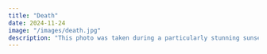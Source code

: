 ```yaml
---
title: "Death"
date: 2024-11-24
image: "/images/death.jpg"
description: "This photo was taken during a particularly stunning sunset at Venice Beach. The combination of the setting sun, calm waters, and scattered clouds created a perfect moment that I had to capture."
---
```

